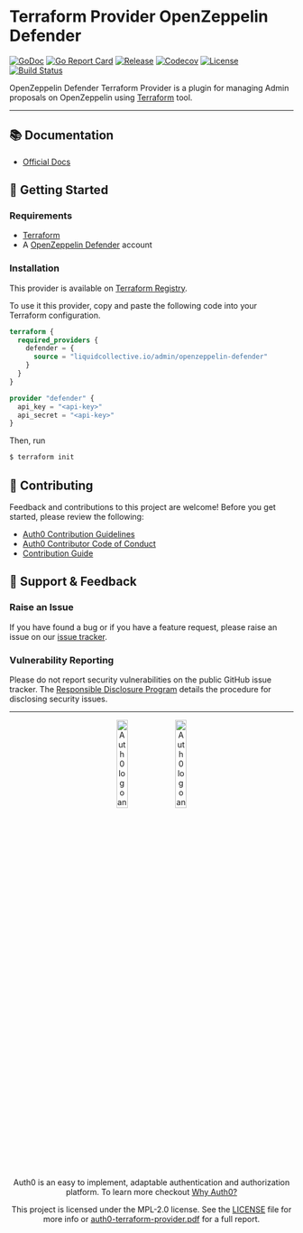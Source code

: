 # Terraform Provider OpenZeppelin Defender

[![GoDoc](https://pkg.go.dev/badge/github.com/liquid-collective/terraform-provider-openzeppelin-defender.svg)](https://pkg.go.dev/github.com/liquid-collective/terraform-provider-openzeppelin-defender)
[![Go Report Card](https://goreportcard.com/badge/github.com/liquid-collective/terraform-provider-openzeppelin-defender)](https://goreportcard.com/report/github.com/liquid-collective/terraform-provider-openzeppelin-defender)
[![Release](https://img.shields.io/github/v/release/liquid-collective/terraform-provider-openzeppelin-defender?logo=terraform&include_prereleases&style=flat-square)](https://github.com/liquid-collective/terraform-provider-openzeppelin-defender/releases)
[![Codecov](https://img.shields.io/codecov/c/github/liquid-collective/terraform-provider-openzeppelin-defender?logo=codecov&style=flat-square)](https://codecov.io/gh/liquid-collective/terraform-provider-openzeppelin-defender)
[![License](https://img.shields.io/github/license/liquid-collective/terraform-provider-openzeppelin-defender.svg?logo=fossa&style=flat-square)](https://github.com/liquid-collective/terraform-provider-openzeppelin-defender/blob/master/LICENSE)
[![Build Status](https://img.shields.io/github/workflow/status/liquid-collective/terraform-provider-openzeppelin-defender/Main/master?logo=github&style=flat-square)](https://github.com/liquid-collective/terraform-provider-openzeppelin-defender/actions?query=branch%3Amaster)

OpenZeppelin Defender Terraform Provider is a plugin for managing Admin proposals on OpenZeppelin using
[Terraform](https://www.terraform.io/) tool.

---

## 📚 Documentation

- [Official Docs](https://registry.terraform.io/providers/liquid-collective/openzeppelin-defender/latest/docs)

## 🎻 Getting Started

### Requirements

- [Terraform](https://www.terraform.io/downloads)
- A [OpenZeppelin Defender](https://defender.openzeppelin.com/) account

### Installation

This provider is available on [Terraform Registry](https://registry.terraform.io/). 

To use it this provider, copy and paste the following code into your Terraform configuration.

```terraform
terraform {
  required_providers {
    defender = {
      source = "liquidcollective.io/admin/openzeppelin-defender"
    }
  }
}

provider "defender" {
  api_key = "<api-key>"
  api_secret = "<api-key>"
}
```

Then, run 

```sh
$ terraform init
```

## 👋 Contributing

Feedback and contributions to this project are welcome! Before you get started, please review the following:

- [Auth0 Contribution Guidelines](https://github.com/auth0/open-source-template/blob/master/GENERAL-CONTRIBUTING.md)
- [Auth0 Contributor Code of Conduct](https://github.com/auth0/open-source-template/blob/master/CODE-OF-CONDUCT.md)
- [Contribution Guide](CONTRIBUTING.md)

## 🙇 Support & Feedback

### Raise an Issue

If you have found a bug or if you have a feature request, please raise an issue on our
[issue tracker](https://github.com/auth0/terraform-provider-auth0/issues).

### Vulnerability Reporting

Please do not report security vulnerabilities on the public GitHub issue tracker.
The [Responsible Disclosure Program](https://auth0.com/whitehat) details the procedure for disclosing security issues.


---

<div align="center">

<img alt="Auth0 logo and word-mark in black on transparent background" src="https://user-images.githubusercontent.com/28300158/183676042-b9d92893-8fff-408f-9a36-63e77b14be30.png#gh-light-mode-only"  width="20%" height="20%">

<img alt="Auth0 logo and word-mark in white on transparent background" src="https://user-images.githubusercontent.com/28300158/183676141-bea463f9-af82-40ce-b18c-3a1030183d58.png#gh-dark-mode-only"  width="20%" height="20%">

</div>

<br/>

<div align="center">

Auth0 is an easy to implement, adaptable authentication and authorization platform. To learn more checkout
[Why Auth0?](https://auth0.com/why-auth0)

This project is licensed under the MPL-2.0 license. See the [LICENSE](LICENSE) file for more info or
[auth0-terraform-provider.pdf](https://www.okta.com/sites/default/files/2022-03/auth0-terraform-provider.pdf) for a full
report.

</div>